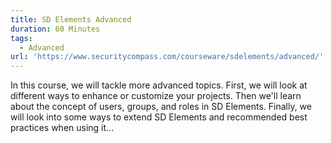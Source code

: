 ```yaml
---
title: SD Elements Advanced
duration: 60 Minutes
tags:
  - Advanced
url: 'https://www.securitycompass.com/courseware/sdelements/advanced/'
---
```

In this course, we will tackle more advanced topics. First, we will look at different ways to enhance or customize your projects. Then we'll learn about the concept of users, groups, and roles in SD Elements. Finally, we will look into some ways to extend SD Elements and recommended best practices when using it...
